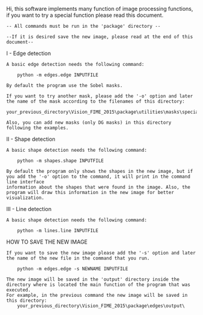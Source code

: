 Hi, this software implements many function of image processing functions, if you want to try a special function please read this document.

	-- All commands must be run in the 'package' directory --
	
	--If it is desired save the new image, please read at the end of this document--

I - Edge detection

	A basic edge detection needs the following command:

		python -m edges.edge INPUTFILE
		
	By default the program use the Sobel masks. 
	
	If you want to try another mask, please add the '-o' option and later the name of the mask according to the filenames of this directory: 
		your_previous_directory\Vision_FIME_2015\package\utilities\masks\special\
	
	Also, you can add new masks (only DG masks) in this directory following the examples.
			
II - Shape detection
	
	A basic shape detection needs the following command:
	
		python -m shapes.shape INPUTFILE

	By default the program only shows the shapes in the new image, but if you add the '-o' option to the command, it will print in the command line interface
	information about the shapes that were found in the image. Also, the program will draw this information in the new image for better visualization.

III - Line detection

	A basic shape detection needs the following command:
		
		python -m lines.line INPUTFILE
	
HOW TO SAVE THE NEW IMAGE

	If you want to save the new image please add the '-s' option and later the name of the new file in the command that you run.

		python -m edges.edge -s NEWNAME INPUTFILE
		
	The new image will be saved in the 'output' directory inside the directory where is located the main function of the program that was executed.
	For example, in the previous command the new image will be saved in this directory:
		your_previous_directory\Vision_FIME_2015\package\edges\output\